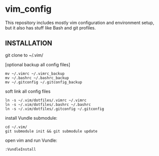 vim_config
==========

This repository includes mostly vim configuration and environment setup, but it also has stuff like Bash and git profiles.


INSTALLATION
------------

git clone to ~/.vim/

[optional backup all config files]

    mv ~/.vimrc ~/.vimrc_backup
    mv ~/.bashrc ~/.bashrc_backup
    mv ~/.gitconfig ~/.gitconfig_backup

soft link all config files

    ln -s ~/.vim/dotfiles/.vimrc ~/.vimrc
    ln -s ~/.vim/dotfiles/.bashrc ~/.bashrc
    ln -s ~/.vim/dotfiles/.gitconfig ~/.gitconfig

install Vundle submodule:

    cd ~/.vim/
    git submodule init && git submodule update

open vim and run Vundle:

    :VundleInstall



